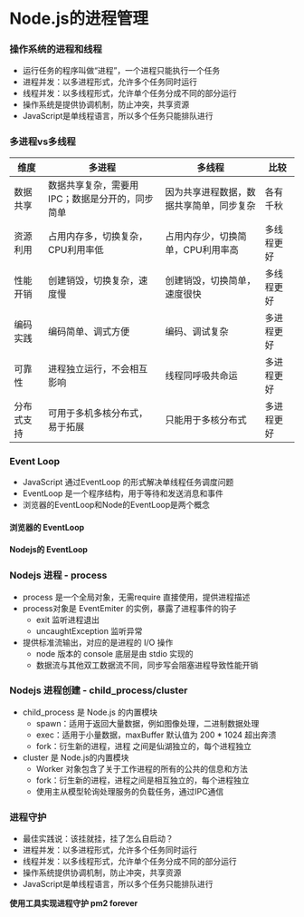 # Node.js的进程管理

### 操作系统的进程和线程

- 运行任务的程序叫做“进程”，一个进程只能执行一个任务
- 进程并发：以多进程形式，允许多个任务同时运行
- 线程并发：以多线程形式，允许单个任务分成不同的部分运行
- 操作系统是提供协调机制，防止冲突，共享资源
- JavaScript是单线程语言，所以多个任务只能排队进行

### 多进程vs多线程

| 维度       | 多进程                                          | 多线程                                   | 比较       |
| ---------- | ----------------------------------------------- | ---------------------------------------- | ---------- |
| 数据共享   | 数据共享复杂，需要用IPC；数据是分开的，同步简单 | 因为共享进程数据，数据共享简单，同步复杂 | 各有千秋   |
| 资源利用   | 占用内存多，切换复杂，CPU利用率低               | 占用内存少，切换简单，CPU利用率高        | 多线程更好 |
| 性能开销   | 创建销毁，切换复杂，速度慢                      | 创建销毁，切换简单，速度很快             | 多线程更好 |
| 编码实践   | 编码简单、调式方便                              | 编码、调试复杂                           | 多进程更好 |
| 可靠性     | 进程独立运行，不会相互影响                      | 线程同呼吸共命运                         | 多进程更好 |
| 分布式支持 | 可用于多机多核分布式，易于拓展                  | 只能用于多核分布式                       | 多进程更好 |

### Event Loop

- JavaScript 通过EventLoop 的形式解决单线程任务调度问题
- EventLoop 是一个程序结构，用于等待和发送消息和事件
- 浏览器的EventLoop和Node的EventLoop是两个概念

#### 浏览器的 EventLoop

#### Nodejs的 EventLoop

### Nodejs 进程 - process

- process 是一个全局对象，无需require 直接使用，提供进程描述
- process对象是 EventEmiter 的实例，暴露了进程事件的钩子
  - exit 监听进程退出
  - uncaughtException 监听异常
- 提供标准流输出，对应的是进程的 I/O 操作
  - node 版本的 console 底层是由 stdio 实现的
  - 数据流与其他双工数据流不同，同步写会阻塞进程导致性能开销

### Nodejs 进程创建 - child_process/cluster

- child_process 是 Node.js 的内置模块
  - spawn：适用于返回大量数据，例如图像处理，二进制数据处理
  - exec：适用于小量数据，maxBuffer 默认值为 200 * 1024 超出奔溃
  - fork：衍生新的进程，进程 之间是仙湖独立的，每个进程独立
- cluster 是 Node.js的内置模块
  - Worker 对象包含了关于工作进程的所有的公共的信息和方法
  - fork：衍生新的进程，进程之间是相互独立的，每个进程独立
  - 使用主从模型轮询处理服务的负载任务，通过IPC通信

### 进程守护

- 最佳实践说：该挂就挂，挂了怎么自启动？
- 进程并发：以多进程形式，允许多个任务同时运行
- 线程并发：以多线程形式，允许单个任务分成不同的部分运行
- 操作系统提供协调机制，防止冲突，共享资源
- JavaScript是单线程语言，所以多个任务只能排队进行

**使用工具实现进程守护 pm2 forever**